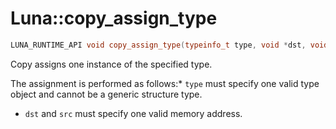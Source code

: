 # Luna::copy_assign_type

```c++
LUNA_RUNTIME_API void copy_assign_type(typeinfo_t type, void *dst, void *src)
```

Copy assigns one instance of the specified type. 

The assignment is performed as follows:* `type` must specify one valid type object and cannot be a generic structure type.

* `dst` and `src` must specify one valid memory address. 

